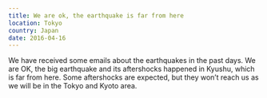 ```yaml
---
title: We are ok, the earthquake is far from here
location: Tokyo
country: Japan
date: 2016-04-16
---
```


We have received some emails about the earthquakes in the past days. We are OK, the big earthquake and its aftershocks happened in Kyushu, which is far from here. Some aftershocks are expected, but they wonʼt reach us as we will be in the Tokyo and Kyoto area.
